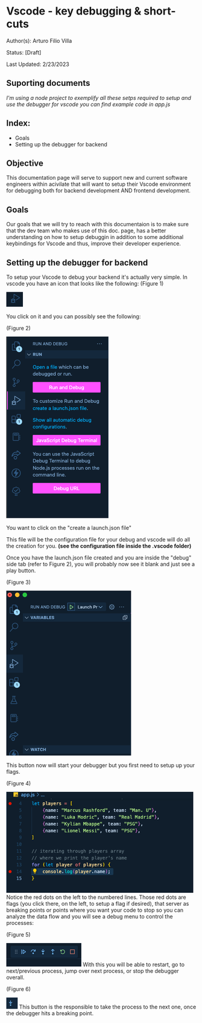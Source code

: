 # Vscode - key debugging & short-cuts

Author(s): Arturo Filio Villa

Status: [Draft]

Last Updated: 2/23/2023

## Suporting documents
_I'm using a node project to exemplify all these_
_setps required to setup and use the debugger for vscode_
_you can find example code in app.js_

## Index:
- Goals
- Setting up the debugger for backend

## Objective
This documentation page will serve to support new and current software engineers within
acivilate that will want to setup their Vscode environment for debugging both for backend development AND frontend development.

## Goals
Our goals that we will try to reach with this documentaion is to make sure that the dev team who makes use of this doc. page, has a better understanding on how to setup debuggin in addition to some additional keybindings for Vscode and thus, improve their developer experience.

## Setting up the debugger for backend
To setup your Vscode to debug your backend it's actually very simple. In vscode you have an icon that looks like the following:
(Figure 1)
<!-- <image src="./images/debug_logo2.png" height="90" width="100"/>  -->
![Debug Button](./images/debug_logo2.png)

You click on it and you can possibly see the following:

(Figure 2)
<!-- <image src="./images/debug_menu.png"/> -->
![Debug Menu](./images/debug_menu.png)

You want to click on the "create a launch.json file"

This file will be the configuration file for your debug and vscode will do all the creation for you. 
<strong>(see the configuration file inside the .vscode folder)</strong>

Once you have the launch.json file created and you are inside the "debug" side tab (refer to Figure 2), you will probably now see it blank and just see a play button.

(Figure 3)
<!-- <image src="./images/play_button.png"> -->
![Play Button](./images/play_button.png)

This button now will start your debugger but you first need to setup up your flags.

(Figure 4)
<!-- <image src="./images/flags.png"> -->
![Flags](./images/flags.png)
Notice the red dots on the left to the numbered lines. Those red dots are flags (you click there, on the left, to setup a flag if desired), that server as breaking points or points where you want your code to stop so you can analyze the data flow and you will see a debug menu to control the processes:

(Figure 5)
<!-- <image src="./images/debugger_buttons.png"/> -->
![Debugger Buttons](./images/debugger_buttons.png)
With this you will be able to restart, go to next/previous process, jump over next process, or stop the debugger overall.

(Figure 6)
<!-- <image src="./images/next_button.png"/> -->
![Next Button](./images/next_button.png)
This button is the responsible to take the process to the next one, once the debugger hits a breaking point.